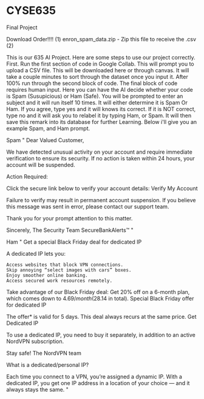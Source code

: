 # CYSE635
Final Project

Download Order!!!!
(1) enron_spam_data.zip - Zip this file to receive the .csv
(2)

This is our 635 AI Project. Here are some steps to use our project correctly.
First. Run the first section of code in Google Collab. This will prompt you to upload a CSV file. This will be downloaded here or through canvas.
It will take a couple minutes to sort through the dataset once you input it. After 100% run through the second block of code.
The final block of code requires human input. Here you can have the AI decide whether your code is Spam (Susupicious) or Ham (Safe). You will be prompted to enter an subject and it will run itself 10 times.
It will either determine it is Spam Or Ham. If you agree, type yes and it will knows its correct.
If it is NOT correct, type no and it will ask you to relabel it by typing Ham, or Spam. It will then save this remark into its database for further Learning. Below i'll give you an example Spam, and Ham prompt.


Spam
" Dear Valued Customer,

We have detected unusual activity on your account and require immediate verification to ensure its security. If no action is taken within 24 hours, your account will be suspended.

Action Required:

Click the secure link below to verify your account details: Verify My Account

Failure to verify may result in permanent account suspension. If you believe this message was sent in error, please contact our support team.

Thank you for your prompt attention to this matter.

Sincerely,
The Security Team
SecureBankAlerts™ "


Ham
" Get a special Black Friday deal for dedicated IP

A dedicated IP lets you:

    Access websites that block VPN connections.
    Skip annoying “select images with cars” boxes.
    Enjoy smoother online banking.
    Access secured work resources remotely.

Take advantage of our Black Friday deal: Get 20% off on a 6-month plan, which comes down to $4.69/month ($28.14 in total).
Special Black Friday offer for dedicated IP

The offer* is valid for 5 days. This deal always recurs at the same price.
Get Dedicated IP

To use a dedicated IP, you need to buy it separately, in addition to an active NordVPN subscription.

Stay safe!
The NordVPN team


What is a dedicated/personal IP?

Each time you connect to a VPN, you’re assigned a dynamic IP. With a dedicated IP, you get one IP address in a location of your choice — and it always stays the same. "
